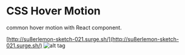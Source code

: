 # CSS Hover Motion

common hover motion with React component.

[http://su8erlemon-sketch-021.surge.sh/](http://su8erlemon-sketch-021.surge.sh/)
![alt tag](https://github.com/su8erlemon/sketch/blob/master/021/img.gif)

